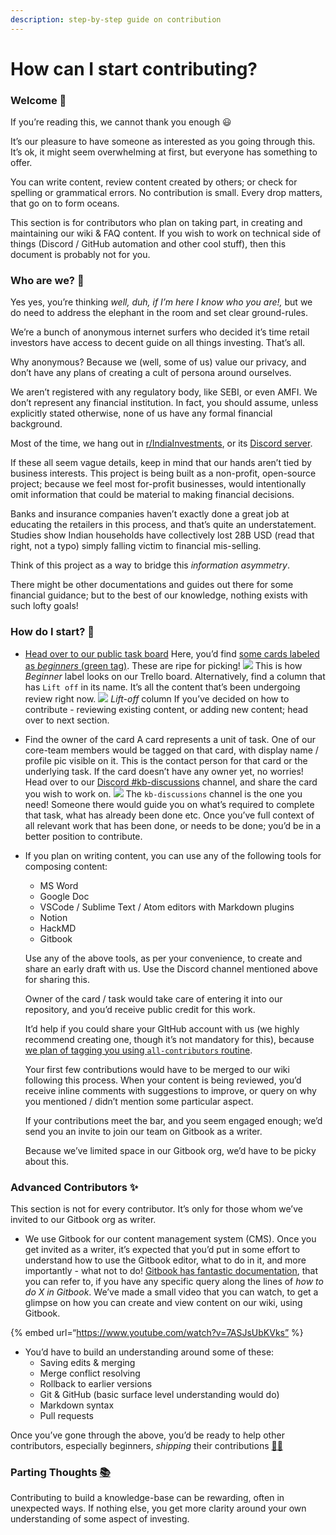 ```yaml
---
description: step-by-step guide on contribution
---
```


# How can I start contributing?

### Welcome 👋

If you’re reading this, we cannot thank you enough 😃

It’s our pleasure to have someone as interested as you going through this. It’s ok, it might seem overwhelming at first, but everyone has something to offer.

You can write content, review content created by others; or check for spelling or grammatical errors. No contribution is small. Every drop matters, that go on to form oceans.

This section is for contributors who plan on taking part, in creating and maintaining our wiki & FAQ content. If you wish to work on technical side of things (Discord / GitHub automation and other cool stuff), then this document is probably not for you.

### Who are we? 🧠

Yes yes, you’re thinking *well, duh, if I’m here I know who you are!,* but we do need to address the elephant in the room and set clear ground-rules.

We’re a bunch of anonymous internet surfers who decided it’s time retail investors have access to decent guide on all things investing. That’s all.

Why anonymous? Because we (well, some of us) value our privacy, and don’t have any plans of creating a cult of persona around ourselves.

We aren’t registered with any regulatory body, like SEBI, or even AMFI. We don’t represent any financial institution. In fact, you should assume, unless explicitly stated otherwise, none of us have any formal financial background.

Most of the time, we hang out in [r/IndiaInvestments](https://www.reddit.com/r/IndiaInvestments/), or its [Discord server](https://discord.gg/6FvYcma7Qz).

If these all seem vague details, keep in mind that our hands aren’t tied by business interests. This project is being built as a non-profit, open-source project; because we feel most for-profit businesses, would intentionally omit information that could be material to making financial decisions.

Banks and insurance companies haven’t exactly done a great job at educating the retailers in this process, and that’s quite an understatement. Studies show Indian households have collectively lost 28B USD (read that right, not a typo) simply falling victim to financial mis-selling.

Think of this project as a way to bridge this *information asymmetry*.

There might be other documentations and guides out there for some financial guidance; but to the best of our knowledge, nothing exists with such lofty goals!

### How do I start? 🚀

-   [Head over to our public task board](https://trello.com/b/NPlSa3C7/agile-sprint-board) Here, you’d find [some cards labeled as *beginners* (green tag)](https://trello.com/b/NPlSa3C7/journey-board?menu=filter&filter=label:Beginner). These are ripe for picking! ![](../.gitbook/assets/screenshot-2021-02-26-at-10.25.07-pm.png) This is how *Beginner* label looks on our Trello board. Alternatively, find a column that has `Lift off` in its name. It’s all the content that’s been undergoing review right now. ![](../.gitbook/assets/screenshot-2021-02-28-at-12.16.55-pm.png) *Lift-off* column If you’ve decided on how to contribute - reviewing existing content, or adding new content; head over to next section.

-   Find the owner of the card A card represents a unit of task. One of our core-team members would be tagged on that card, with display name / profile pic visible on it. This is the contact person for that card or the underlying task. If the card doesn’t have any owner yet, no worries! Head over to our [Discord #kb-discussions](https://discord.gg/6FvYcma7Qz) channel, and share the card you wish to work on. ![](../.gitbook/assets/screenshot-2021-02-26-at-10.36.50-pm.png) The `kb-discussions` channel is the one you need! Someone there would guide you on what’s required to complete that task, what has already been done etc. Once you’ve full context of all relevant work that has been done, or needs to be done; you’d be in a better position to contribute.

-   If you plan on writing content, you can use any of the following tools for composing content:

    -   MS Word
    -   Google Doc
    -   VSCode / Sublime Text / Atom editors with Markdown plugins
    -   Notion
    -   HackMD
    -   Gitbook

    Use any of the above tools, as per your convenience, to create and share an early draft with us. Use the Discord channel mentioned above for sharing this.

    Owner of the card / task would take care of entering it into our repository, and you’d receive public credit for this work.

    It’d help if you could share your GItHub account with us (we highly recommend creating one, though it’s not mandatory for this), because [we plan of tagging you using `all-contributors` routine](https://github.com/all-contributors/all-contributors/blob/master/README.md).

    Your first few contributions would have to be merged to our wiki following this process. When your content is being reviewed, you’d receive inline comments with suggestions to improve, or query on why you mentioned / didn’t mention some particular aspect.

    If your contributions meet the bar, and you seem engaged enough; we’d send you an invite to join our team on Gitbook as a writer.

    Because we’ve limited space in our Gitbook org, we’d have to be picky about this.

### Advanced Contributors ✨

This section is not for every contributor. It’s only for those whom we’ve invited to our Gitbook org as writer.

-   We use Gitbook for our content management system (CMS). Once you get invited as a writer, it’s expected that you’d put in some effort to understand how to use the Gitbook editor, what to do in it, and more importantly - what not to do! [Gitbook has fantastic documentation](https://docs.gitbook.com/), that you can refer to, if you have any specific query along the lines of *how to do X in Gitbook*. We’ve made a small video that you can watch, to get a glimpse on how you can create and view content on our wiki, using Gitbook.

{% embed url=“https://www.youtube.com/watch?v=7ASJsUbKVks” %}

-   You’d have to build an understanding around some of these:
    -   Saving edits & merging
    -   Merge conflict resolving
    -   Rollback to earlier versions
    -   Git & GitHub (basic surface level understanding would do)
    -   Markdown syntax
    -   Pull requests

Once you’ve gone through the above, you’d be ready to help other contributors, especially beginners, *shipping* their contributions [🎉](https://emojipedia.org/party-popper/)[🥳](https://emojipedia.org/partying-face/)

### Parting Thoughts [📚](https://emojipedia.org/books/)

Contributing to build a knowledge-base can be rewarding, often in unexpected ways. If nothing else, you get more clarity around your own understanding of some aspect of investing.
